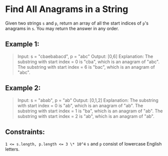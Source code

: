 # Find All Anagrams in a String

Given two strings `s` and `p`, return an array of all the start indices of `p`'s
anagrams in `s`. You may return the answer in any order.

## Example 1:

> Input: s = "cbaebabacd", p = "abc"
> Output: [0,6]
> Explanation:
> The substring with start index = 0 is "cba", which is an anagram of "abc".
> The substring with start index = 6 is "bac", which is an anagram of "abc".

## Example 2:

> Input: s = "abab", p = "ab"
> Output: [0,1,2]
> Explanation:
> The substring with start index = 0 is "ab", which is an anagram of "ab".
> The substring with start index = 1 is "ba", which is an anagram of "ab".
> The substring with start index = 2 is "ab", which is an anagram of "ab".

## Constraints:

`1 <= s.length, p.length <= 3 \* 10^4`
`s` and `p` consist of lowercase English letters.
